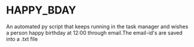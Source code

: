 # HAPPY_BDAY
An automated py script that keeps running in the task manager and wishes a person happy birthday at 12:00 through email.The email-id's are saved into a .txt file
